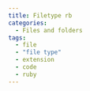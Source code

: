 ```yaml
---
title: Filetype rb
categories:
  - Files and folders
tags:
  - file
  - "file type"
  - extension
  - code
  - ruby
---
```

